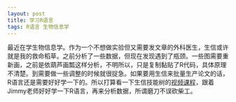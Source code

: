 ```yaml
---
layout: post
title: 学习R语言
tags: R语言 生物信息学
---
```

最近在学生物信息学。作为一个不想做实验但又需要发文章的外科医生，生信或许就是我的救命稻草。之前分析了一些数据，但现在发现遇到了瓶颈。一些图需要重新画，之前是依葫芦画瓢这样分析，不明所以，只是复制黏贴了R代码，具体原理不清楚。到需要做一些调整的时候就很捉急。如果要用生信来批量生产论文的话，R语言还是需要好好学一下的。所以打算看一下生信技能树的[视频课程](<https://www.bilibili.com/video/av25643438?from=search&seid=4673521270109344065>)，跟着Jimmy老师好好学一下R语言，再来分析数据，所谓磨刀不误砍柴工。


